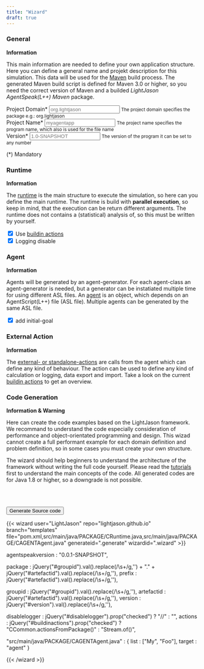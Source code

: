 ```yaml
---
title: "Wizard"
draft: true
---
```


<div class="wizard">

<h3>General</h3>
<section>
<strong>Information</strong>
<p>This main information are needed to define your own application structure. Here you can define a general name and projekt description for this simulation. This data will be used for the <a href="https://maven.apache.org/">Maven</a> build process. The generated Maven build script is defined for Maven 3.0 or higher, so you need the correct version of Maven and a builded <i>LightJason AgentSpeak(L++) Maven</i> package.</p>
<p>
    <div class="form-group">
        <label for="groupid">Project Domain*</label>
        <input type="text" class="form-control required" id="groupid" placeholder="org.lightjason" />
        <small class="form-text text-muted">The project domain specifies the package e.g.: org.lightjason</small>
    </div>
    <div class="form-group">
        <label for="artefactid">Project Name*</label>
        <input type="text" class="form-control required" id="artefactid" placeholder="myagentapp" />
        <small class="form-text text-muted">The project name specifies the program name, which also is used for the file name</small>
    </div>
    <div class="form-group">
        <label for="version">Version*</label>
        <input type="text" class="form-control required" id="version" placeholder="1.0-SNAPSHOT" />
        <small class="form-text text-muted">The version of the program it can be set to any number</small>
    </div>
</p>
<p>(*) Mandatory</p>
</section>

<h3>Runtime</h3>
<section>
<strong>Information</strong>
<p>The <a href="/tutorials/agentspeak-in-fifteen-minutes/#write-your-own-runtime">runtime</a> is the main structure to execute the simulation, so here can you define the main runtime. The runtime is build with <strong>parallel execution</strong>, so keep in mind, that the execution can be return different arguments. The runtime does not contains a (statistical) analysis of, so this must be written by yourself.</p>
<p>
    <div class="form-check">
        <label class="form-check-label">
          <input name="buildinactions" id="buildinactions" type="checkbox" class="form-check-input" checked /> Use <a href="/knowledgebase/actions">buildin actions</a>
        </label>
    </div>
    <div class="form-check">
        <label class="form-check-label">
          <input name="disablelogging" id="disablelogging" type="checkbox" class="form-check-input" checked /> Logging disable
        </label>
    </div>       
</p>
</section>

<h3>Agent</h3>
<section>
<strong>Information</strong>
<p>Agents will be generated by an agent-generator. For each agent-class an agent-generator is needed, but a generator can be instatiated multiple time for using different ASL files. An <a href="/tutorials/agentspeak-in-fifteen-minutes/#a-id-agentclass-a-agent-class">agent</a> is an object, which depends on an AgentScript(L++) file (ASL file). Multiple agents can be generated by the same ASL file.</p>
<p>
    <div class="form-check">
        <label class="form-check-label">
          <input name="buildinaction" id="buildinaction" type="checkbox" class="form-check-input" checked /> add initial-goal
        </label>
    </div>   

</p>
</section>

<h3>External Action</h3>
<section>
<strong>Information</strong>
<p>
The <a href="/tutorials/actions/#what-kind-of-actions-exists">external- or standalone-actions</a> are calls from the agent which can define any kind of behaviour. The action can be used to define any kind of calculation or logging, data export and import. Take a look on the current <a href="/knowledgebase/actions/">buildin actions</a> to get an overview.
</p>
</section>

<h3>Code Generation</h3>
<section>
<strong>Information & Warning</strong><br/>
<p>Here can create the code examples based on the LightJason framework. We recommand to understand the code especially consideration of performance and object-orientated programming and design. This wizad cannot create a full performant example for each domain definition and problem definition, so in some cases you must create your own structure.</p>
<p>
The wizard should help beginners to understand the architecture of the framework without writing the full code yourself. Please read the <a href="/tutorials">tutorials</a> first to understand the main concepts of the code. All generated codes are for Java 1.8 or higher, so a downgrade is not possible.
</p>
<br/><br/>
<p>
<button type="submit" class="generate btn btn-secondary btn-lg btn-block">Generate Source code</button>
</p>
</section>

</div>

{{< wizard user="LightJason" repo="lightjason.github.io" branch="templates" file="pom.xml,src/main/java/PACKAGE/CRuntime.java,src/main/java/PACKAGE/CAGENTAgent.java" generateid=".generate" wizardid=".wizard" >}}

agentspeakversion : "0.0.1-SNAPSHOT",

package           : jQuery("#groupid").val().replace(/\s+/g,'') + "." + jQuery("#artefactid").val().replace(/\s+/g,''),
prefix            : jQuery("#artefactid").val().replace(/\s+/g,''),

groupid           : jQuery("#groupid").val().replace(/\s+/g,''),
artefactid        : jQuery("#artefactid").val().replace(/\s+/g,''),
version           : jQuery("#version").val().replace(/\s+/g,''),

disablelogger     : jQuery("#disablelogger").prop("checked") ? "//" : "",
actions           : jQuery("#buildinactions").prop("checked") ? "CCommon.actionsFromPackage()" : "Stream.of()",

"src/main/java/PACKAGE/CAGENTAgent.java" : { list : ["My", "Foo"], target : "agent" }

{{< /wizard >}}
